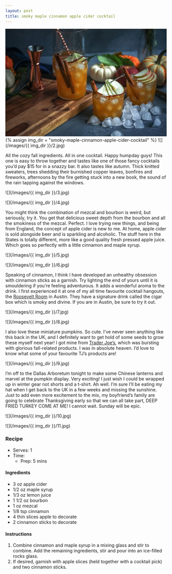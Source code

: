 ```yaml
---
layout: post
title: smoky maple cinnamon apple cider cocktail
---
```

![](/images/smoky-maple-cinnamon-apple-cider-cocktail/1.jpg)
{% assign img_dir = "smoky-maple-cinnamon-apple-cider-cocktail" %}
![](/images/{{ img_dir }}/2.jpg)

All the cozy fall ingredients. All in one cocktail. Happy humpday guys! This one is easy to throw together and tastes like one of those fancy cocktails you’d pay $15 for in a snazzy bar. It also tastes like autumn. Thick knitted sweaters, trees shedding their burnished copper leaves, bonfires and fireworks, afternoons by the fire getting stuck into a new book, the sound of the rain tapping against the windows.

![](/images/{{ img_dir }}/3.jpg)

![](/images/{{ img_dir }}/4.jpg)

You might think the combination of mezcal and bourbon is weird, but seriously, try it. You get that delicious sweet depth from the bourbon and all the smokiness of the mezcal. Perfect. I love trying new things, and being from England, the concept of apple cider is new to me. At home, apple cider is sold alongside beer and is sparkling and alcoholic. The stuff here in the States is totally different, more like a good quality fresh pressed apple juice. Which goes so perfectly with a little cinnamon and maple syrup.

![](/images/{{ img_dir }}/5.jpg)

![](/images/{{ img_dir }}/6.jpg)

Speaking of cinnamon, I think I have developed an unhealthy obsession with cinnamon sticks as a garnish. Try lighting the end of yours until it is smouldering if you’re feeling adventurous. It adds a wonderful aroma to the drink. I first experienced it at one of my all time favourite cocktail hangouts, the [Roosevelt Room](https://therooseveltroomatx.com/) in Austin. They have a signature drink called the cigar box which is smoky and divine. If you are in Austin, be sure to try it out.

![](/images/{{ img_dir }}/7.jpg)

![](/images/{{ img_dir }}/8.jpg)

I also love these miniature pumpkins. So cute. I’ve never seen anything like this back in the UK, and I definitely want to get hold of some seeds to grow these myself next year! I got mine from [Trader Joe’s](https://www.traderjoes.com/), which was bursting with glorious fall-related products. I was in absolute heaven. I’d love to know what some of your favourite TJ’s products are!

![](/images/{{ img_dir }}/9.jpg)

I’m off to the Dallas Arboretum tonight to make some Chinese lanterns and marvel at the pumpkin display. Very exciting! I just wish I could be wrapped up in winter gear not shorts and a t-shirt. Ah well. I’m sure I’ll be eating my hat when I get back to the UK in a few weeks and missing the sunshine. Just to add even more excitement to the mix, my boyfriend’s family are going to celebrate Thanksgiving early so that we can all take part, DEEP FRIED TURKEY COME AT ME! I cannot wait. Sunday will be epic.

![](/images/{{ img_dir }}/10.jpg)

![](/images/{{ img_dir }}/11.jpg)

### Recipe
+ Serves: 1
+ Time:
  + Prep: 5 mins 
#### Ingredients
+ 3 oz apple cider
+ 1/2 oz maple syrup
+ 1/3 oz lemon juice
+ 1 1/2 oz bourbon
+ 1 oz mezcal
+ 1/8 tsp cinnamon
+ 4 thin slices apple to decorate
+ 2 cinnamon sticks to decorate

#### Instructions
1. Combine cinnamon and maple syrup in a mixing glass and stir to combine. Add the remaining ingredients, stir and pour into an ice-filled rocks glass.
1. If desired, garnish with apple slices (held together with a cocktail pick) and two cinnamon sticks.
